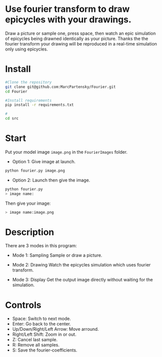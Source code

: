 # Use fourier transform to draw epicycles with your drawings.

Draw a picture or sample one, press space, then watch an epic simulation of epicycles being drawned identically as your picture. Thanks the the fourier transform your drawing will be reproduced in a real-time simulation only using epicycles.

# Install

```bash
#Clone the repository
git clone git@github.com:MarcPartensky/Fourier.git
cd Fourier

#Install requirements
pip install -r requirements.txt

#
cd src

```

# Start

Put your model image `image.png` in the `FourierImages` folder.

* Option 1: Give image at launch.

```bash
python fourier.py image.png
```

* Option 2: Launch then give the image.

```bash
python fourier.py
> image name:
```

Then give your image:

```bash
> image name:image.png
```

# Description

There are 3 modes in this program:

* Mode 1: Sampling
Sample or draw a picture.

* Mode 2: Drawing
Watch the epicycles simulation which uses fourier transform.

* Mode 3: Display
Get the output image directly without waiting for the simulation.

# Controls

* Space: Switch to next mode.
* Enter: Go back to the center.
* Up/Down/Right/Left Arrow: Move arround.
* Right/Left Shift: Zoom in or out.
* Z: Cancel last sample.
* R: Remove all samples.
* S: Save the fourier-coefficients.